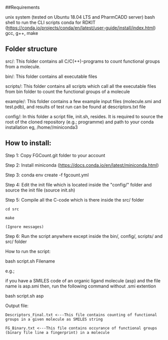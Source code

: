 ##Requirements

unix system (tested on Ubuntu 18.04 LTS and PharmCADD server)
bash shell to run the CLI scripts
conda for RDKIT (https://conda.io/projects/conda/en/latest/user-guide/install/index.html)
gcc, g++, make


## Folder structure
src/: 
This folder contains all C/C(++)-programs to count functional groups from a molecule. 

bin/: 
This folder contains all executable files

scripts/: 
This folder contains all scripts which call all the executable files from bin folder to count the functional groups of a molecule

example/: 
This folder contains a few example input files (molecule.smi and test.pdb), and results of test run can be found at descriptors.txt file 

config/: 
In this folder a script file, init.sh, resides. It is required to source the root of the cloned repository (e.g.; programme) and path to your conda installation eg, /home/<user name>/miniconda3

## How to install:

Step 1: Copy FGCount.git folder to your account

Step 2: Install miniconda (https://docs.conda.io/en/latest/miniconda.html)

Step 3: conda env create -f fgcount.yml

Step 4: Edit the init file which is located inside the "config/" folder and source the init file (source init.sh)

Step 5: Compile all the C-code which is there inside the src/ folder
	
	cd src
	
	make

	(Ignore messages)

Step 6: Run the script anywhere except inside the bin/, config/, scripts/ and src/ folder

How to run the script:

bash script.sh Filename

e.g.;

if you have a SMILES code of an organic ligand molecule (asp) and the file name is asp.smi then, run the following command without .smi extention

bash script.sh asp

Output file: 

	Descriptors_Final.txt <---This file contains counting of functional groups in a given molecule as SMILES string
	
	FG_Binary.txt <---This file contains occurance of functional groups (binary file line a fingerprint) in a molecule
